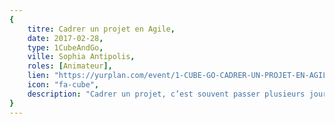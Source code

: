 ```yaml
---
{
	titre: Cadrer un projet en Agile,
	date: 2017-02-28,
	type: 1CubeAndGo,
	ville: Sophia Antipolis,
	roles: [Animateur],
	lien: "https://yurplan.com/event/1-CUBE-GO-CADRER-UN-PROJET-EN-AGILE-SOPHIA-ANTIPOLIS/13118",
	icon: "fa-cube",
	description: "Cadrer un projet, c’est souvent passer plusieurs jours/semaines/mois à imaginer comment le projet va fonctionner, à étudier tous les risques potentiels et inimaginables et s’assurer que tout soit fait dans les temps et le budget. Une fois tout ça consigné dans un beau fichier, tout le monde se lance à corps perdu parce que le plus important dans le projet, c’est surtout de le faire, de le développer",
}
---
```

